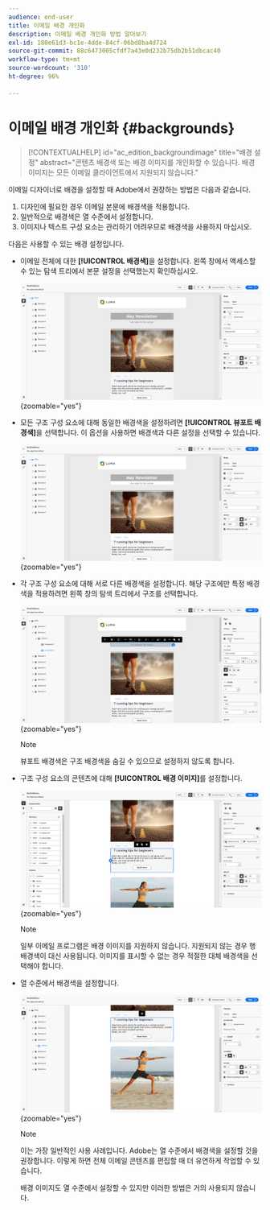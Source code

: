 ```yaml
---
audience: end-user
title: 이메일 배경 개인화
description: 이메일 배경 개인화 방법 알아보기
exl-id: 180e61d3-bc1e-4dde-84cf-06bd8ba4d724
source-git-commit: 88c6473005cfdf7a43e0d232b75db2b51dbcac40
workflow-type: tm+mt
source-wordcount: '310'
ht-degree: 96%

---
```


# 이메일 배경 개인화 {#backgrounds}

>[!CONTEXTUALHELP]
>id="ac_edition_backgroundimage"
>title="배경 설정"
>abstract="콘텐츠 배경색 또는 배경 이미지를 개인화할 수 있습니다. 배경 이미지는 모든 이메일 클라이언트에서 지원되지 않습니다."

이메일 디자이너로 배경을 설정할 때 Adobe에서 권장하는 방법은 다음과 같습니다.

1. 디자인에 필요한 경우 이메일 본문에 배경색을 적용합니다.
1. 일반적으로 배경색은 열 수준에서 설정합니다.
1. 이미지나 텍스트 구성 요소는 관리하기 어려우므로 배경색을 사용하지 마십시오.

다음은 사용할 수 있는 배경 설정입니다.

* 이메일 전체에 대한 **[!UICONTROL 배경색]**&#x200B;을 설정합니다. 왼쪽 창에서 액세스할 수 있는 탐색 트리에서 본문 설정을 선택했는지 확인하십시오.

  ![](assets/background_1.png){zoomable=&quot;yes&quot;}

* 모든 구조 구성 요소에 대해 동일한 배경색을 설정하려면 **[!UICONTROL 뷰포트 배경색]**&#x200B;을 선택합니다. 이 옵션을 사용하면 배경색과 다른 설정을 선택할 수 있습니다.

  ![](assets/background_2.png){zoomable=&quot;yes&quot;}

* 각 구조 구성 요소에 대해 서로 다른 배경색을 설정합니다. 해당 구조에만 특정 배경색을 적용하려면 왼쪽 창의 탐색 트리에서 구조를 선택합니다.

  ![](assets/background_3.png){zoomable=&quot;yes&quot;}

  >[!NOTE]
  >
  >뷰포트 배경색은 구조 배경색을 숨길 수 있으므로 설정하지 않도록 합니다.

* 구조 구성 요소의 콘텐츠에 대해 **[!UICONTROL 배경 이미지]**&#x200B;를 설정합니다.

  ![](assets/background_4.png){zoomable=&quot;yes&quot;}

  >[!NOTE]
  >
  >일부 이메일 프로그램은 배경 이미지를 지원하지 않습니다. 지원되지 않는 경우 행 배경색이 대신 사용됩니다. 이미지를 표시할 수 없는 경우 적절한 대체 배경색을 선택해야 합니다.

* 열 수준에서 배경색을 설정합니다.

  ![](assets/background_5.png){zoomable=&quot;yes&quot;}

  >[!NOTE]
  >
  >이는 가장 일반적인 사용 사례입니다. Adobe는 열 수준에서 배경색을 설정할 것을 권장합니다. 이렇게 하면 전체 이메일 콘텐츠를 편집할 때 더 유연하게 작업할 수 있습니다.

  배경 이미지도 열 수준에서 설정할 수 있지만 이러한 방법은 거의 사용되지 않습니다.
